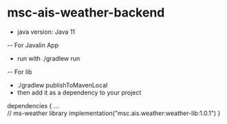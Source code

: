 # msc-ais-weather-backend

- java version: Java 11

-- For Javalin App 
- run with ./gradlew run

-- For lib
- ./gradlew publishToMavenLocal
- then add it as a dependency to your project

dependencies {
    ...    
    // ms-weather library
    implementation("msc.ais.weather:weather-lib:1.0.1")
}
